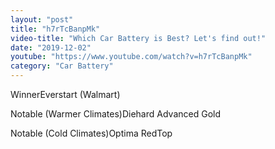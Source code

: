 ```yaml
---
layout: "post"
title: "h7rTcBanpMk"
video-title: "Which Car Battery is Best? Let's find out!"
date: "2019-12-02"
youtube: "https://www.youtube.com/watch?v=h7rTcBanpMk"
category: "Car Battery"
---
```

<div class="space-y-1"><p><span class="inline-flex items-center justify-center px-2 py-1 mr-2 text-sm font-semibold leading-none text-red-50 bg-red-600 rounded-full">Winner</span>Everstart (Walmart)<br></p><p><span class="inline-flex items-center justify-center px-2 py-1 mr-2 text-sm font-semibold leading-none bg-white hover:bg-gray-100 text-gray-400 border border-gray-200 rounded-full">Notable (Warmer Climates)</span>Diehard Advanced Gold<br></p><p><span class="inline-flex items-center justify-center px-2 py-1 mr-2 text-sm font-semibold leading-none bg-white hover:bg-gray-100 text-gray-400 border border-gray-200 rounded-full">Notable (Cold Climates)</span>Optima RedTop<br></p></div>